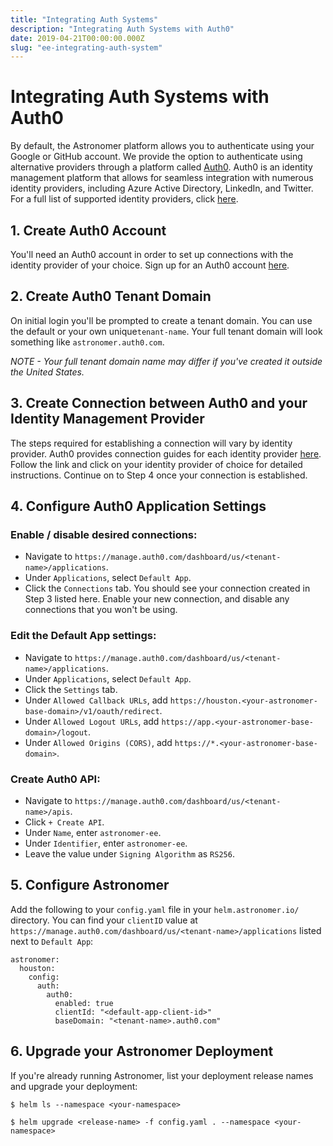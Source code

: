 ```yaml
---
title: "Integrating Auth Systems"
description: "Integrating Auth Systems with Auth0"
date: 2019-04-21T00:00:00.000Z
slug: "ee-integrating-auth-system"
---
```

# Integrating Auth Systems with Auth0

By default, the Astronomer platform allows you to authenticate using your Google or GitHub account. We provide the option to authenticate using alternative providers through a platform called [Auth0](https://auth0.com/). Auth0 is an identity management platform that allows for seamless integration with numerous identity providers, including Azure Active Directory, LinkedIn, and Twitter. For a full list of supported identity providers, click [here](https://auth0.com/docs/identityproviders).

## 1. Create Auth0 Account
You'll need an Auth0 account in order to set up connections with the identity provider of your choice. Sign up for an Auth0 account [here](https://auth0.com/signup).

## 2. Create Auth0 Tenant Domain
On initial login you'll be prompted to create a tenant domain. You can use the default or your own unique`tenant-name`. Your full tenant domain will look something like `astronomer.auth0.com`.

*NOTE - Your full tenant domain name may differ if you've created it outside the United States.*

## 3. Create Connection between Auth0 and your Identity Management Provider
The steps required for establishing a connection will vary by identity provider. Auth0 provides connection guides for each identity provider [here](https://auth0.com/docs/identityproviders). Follow the link and click on your identity provider of choice for detailed instructions. Continue on to Step 4 once your connection is established.

## 4. Configure Auth0 Application Settings
### Enable / disable desired connections:
* Navigate to `https://manage.auth0.com/dashboard/us/<tenant-name>/applications`.
* Under `Applications`, select `Default App`.
* Click the `Connections` tab. You should see your connection created in Step 3 listed here. Enable your new connection, and disable any connections that you won't be using.

### Edit the Default App settings:
* Navigate to `https://manage.auth0.com/dashboard/us/<tenant-name>/applications`.
* Under `Applications`, select `Default App`.
* Click the `Settings` tab.
* Under `Allowed Callback URLs`, add `https://houston.<your-astronomer-base-domain>/v1/oauth/redirect`.
* Under `Allowed Logout URLs`, add `https://app.<your-astronomer-base-domain>/logout`.
* Under `Allowed Origins (CORS)`, add `https://*.<your-astronomer-base-domain>`.

### Create Auth0 API:
* Navigate to `https://manage.auth0.com/dashboard/us/<tenant-name>/apis`.
* Click `+ Create API`.
* Under `Name`, enter `astronomer-ee`.
* Under `Identifier`, enter `astronomer-ee`.
* Leave the value under `Signing Algorithm` as `RS256`.

## 5. Configure Astronomer
Add the following to your `config.yaml` file in your `helm.astronomer.io/` directory. You can find your `clientID` value at `https://manage.auth0.com/dashboard/us/<tenant-name>/applications` listed next to `Default App`:

```
astronomer:
  houston:
    config:
      auth:
        auth0:
          enabled: true
          clientId: "<default-app-client-id>"
          baseDomain: "<tenant-name>.auth0.com"
```

## 6. Upgrade your Astronomer Deployment

If you're already running Astronomer, list your deployment release names and upgrade your deployment:
```
$ helm ls --namespace <your-namespace>
```
```
$ helm upgrade <release-name> -f config.yaml . --namespace <your-namespace>
```